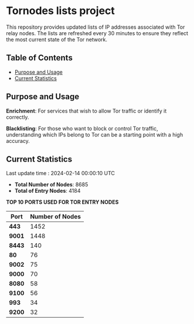 # Tornodes lists project

This repository provides updated lists of IP addresses associated with Tor relay nodes. The lists are refreshed every 30 minutes to ensure they reflect the most current state of the Tor network.

## Table of Contents

- [Purpose and Usage](#purpose-and-usage)
- [Current Statistics](#current-statistics)


## Purpose and Usage

**Enrichment**: For services that wish to allow Tor traffic or identify it correctly.

**Blacklisting**: For those who want to block or control Tor traffic, understanding which IPs belong to Tor can be a starting point with a high accuracy.

## Current Statistics

Last update time : 2024-02-14 00:00:10 UTC

- **Total Number of Nodes**: 8685
- **Total of Entry Nodes**: 4184

**TOP 10 PORTS USED FOR TOR ENTRY NODES**

| **Port** | **Number of Nodes** |
|------|-----------------|
| **443**   | 1452  |
| **9001**   | 1448  |
| **8443**   | 140  |
| **80**   | 76  |
| **9002**   | 75  |
| **9000**   | 70  |
| **8080**   | 58  |
| **9100**   | 56  |
| **993**   | 34  |
| **9200**   | 32  |

